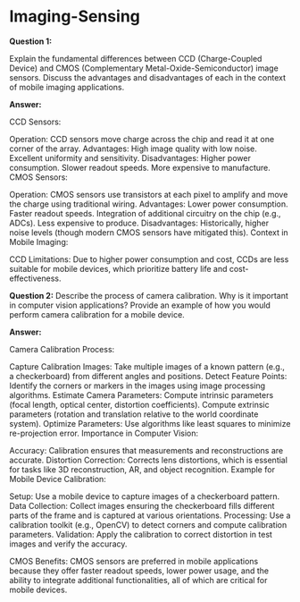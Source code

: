 # Imaging-Sensing




**Question 1:**

Explain the fundamental differences between CCD (Charge-Coupled Device) and CMOS (Complementary Metal-Oxide-Semiconductor) image sensors. Discuss the advantages and disadvantages of each in the context of mobile imaging applications.

**Answer:**

CCD Sensors:

Operation: CCD sensors move charge across the chip and read it at one corner of the array.
Advantages:
High image quality with low noise.
Excellent uniformity and sensitivity.
Disadvantages:
Higher power consumption.
Slower readout speeds.
More expensive to manufacture.
CMOS Sensors:

Operation: CMOS sensors use transistors at each pixel to amplify and move the charge using traditional wiring.
Advantages:
Lower power consumption.
Faster readout speeds.
Integration of additional circuitry on the chip (e.g., ADCs).
Less expensive to produce.
Disadvantages:
Historically, higher noise levels (though modern CMOS sensors have mitigated this).
Context in Mobile Imaging:

CCD Limitations: Due to higher power consumption and cost, CCDs are less suitable for mobile devices, which prioritize battery life and cost-effectiveness.


**Question 2:**
Describe the process of camera calibration. Why is it important in computer vision applications? Provide an example of how you would perform camera calibration for a mobile device.

**Answer:**

Camera Calibration Process:

Capture Calibration Images:
Take multiple images of a known pattern (e.g., a checkerboard) from different angles and positions.
Detect Feature Points:
Identify the corners or markers in the images using image processing algorithms.
Estimate Camera Parameters:
Compute intrinsic parameters (focal length, optical center, distortion coefficients).
Compute extrinsic parameters (rotation and translation relative to the world coordinate system).
Optimize Parameters:
Use algorithms like least squares to minimize re-projection error.
Importance in Computer Vision:

Accuracy: Calibration ensures that measurements and reconstructions are accurate.
Distortion Correction: Corrects lens distortions, which is essential for tasks like 3D reconstruction, AR, and object recognition.
Example for Mobile Device Calibration:

Setup: Use a mobile device to capture images of a checkerboard pattern.
Data Collection: Collect images ensuring the checkerboard fills different parts of the frame and is captured at various orientations.
Processing: Use a calibration toolkit (e.g., OpenCV) to detect corners and compute calibration parameters.
Validation: Apply the calibration to correct distortion in test images and verify the accuracy.

CMOS Benefits: CMOS sensors are preferred in mobile applications because they offer faster readout speeds, lower power usage, and the ability to integrate additional functionalities, all of which are critical for mobile devices.

